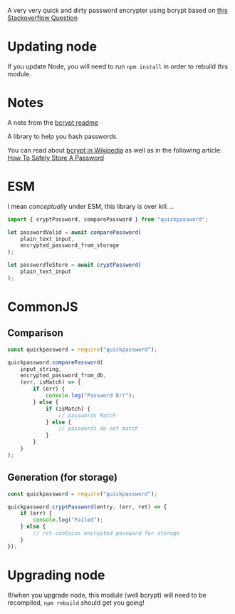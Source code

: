 A very very quick and dirty password encrypter using bcrypt based on [this Stackoverflow Question](http://stackoverflow.com/questions/14015677/node-js-encryption-of-passwords)

# Updating node

If you update Node, you will need to run `npm install` in order to rebuild this module.

# Notes

A note from the [bcrypt readme][bcryptreadme]

A library to help you hash passwords.

You can read about [bcrypt in Wikipedia][bcryptwiki] as well as in the following article:
[How To Safely Store A Password][codahale]

# ESM

I mean _conceptually_ under ESM, this library is over kill....

```js
import { cryptPassword, comparePassword } from "quickpassword";

let passwordValid = await comparePassword(
    plain_text_input,
    encrypted_password_from_storage
);

let passwordToStore = await cryptPassword(
    plain_text_input
);
```

# CommonJS

## Comparison

```js
const quickpassword = require("quickpassword");

quickpassword.comparePassword(
    input_string,
    encrypted_password_from_db,
    (err, isMatch) => {
        if (err) {
            console.log("Password Err");
        } else {
            if (isMatch) {
                // passwords Match
            } else {
                // passwords do not match
            }
        }
    }
);
```

## Generation (for storage)

```js
const quickpassword = require("quickpassword");

quickpassword.cryptPassword(entry, (err, ret) => {
    if (err) {
        console.log("Failed");
    } else {
        // ret contains encrypted password for storage
    }
});
```

# Upgrading node

If/when you upgrade node, this module (well bcrypt) will need to be recompiled, `npm rebuild` should get you going!

[bcryptwiki]: https://en.wikipedia.org/wiki/Bcrypt
[codahale]: http://codahale.com/how-to-safely-store-a-password/
[bcryptreadme]: https://github.com/kelektiv/node.bcrypt.js?tab=readme-ov-file#nodebcryptjs

```

```
